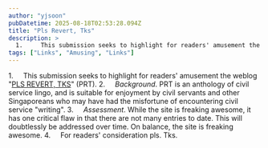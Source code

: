 ```yaml
---
author: "yjsoon"
pubDatetime: 2025-08-18T02:53:28.094Z
title: "Pls Revert, Tks"
description: >
  1.     This submission seeks to highlight for readers' amusement the weblog \\"PLS REVERT, TKS\\" (PRT). 2.     Background. PRT is an anthology...
tags: ["Links", "Amusing", "Links"]
---
```






1.     This submission seeks to highlight for readers' amusement the weblog "[PLS REVERT, TKS](http://pls-revert.tumblr.com/)" (PRT). 2.     _Background_. PRT is an anthology of civil service lingo, and is suitable for enjoyment by civil servants and other Singaporeans who may have had the misfortune of encountering civil service "writing". 3.     _Assessment_. While the site is freaking awesome, it has one critical flaw in that there are not many entries to date. This will doubtlessly be addressed over time. On balance, the site is freaking awesome. 4.     For readers' consideration pls. Tks.